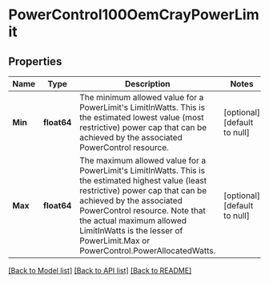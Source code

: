 # PowerControl100OemCrayPowerLimit

## Properties
Name | Type | Description | Notes
------------ | ------------- | ------------- | -------------
**Min** | **float64** | The minimum allowed value for a PowerLimit&#x27;s LimitInWatts. This is the estimated lowest value (most restrictive) power cap that can be achieved by the associated PowerControl resource. | [optional] [default to null]
**Max** | **float64** | The maximum allowed value for a PowerLimit&#x27;s LimitInWatts. This is the estimated highest value (least restrictive) power cap that can be achieved by the associated PowerControl resource. Note that the actual maximum allowed LimitInWatts is the lesser of PowerLimit.Max or PowerControl.PowerAllocatedWatts. | [optional] [default to null]

[[Back to Model list]](../README.md#documentation-for-models) [[Back to API list]](../README.md#documentation-for-api-endpoints) [[Back to README]](../README.md)

